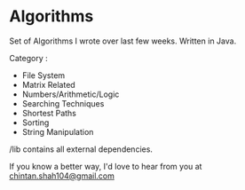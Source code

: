 # Algorithms
Set of Algorithms I wrote over last few weeks. Written in Java.

Category :
- File System
- Matrix Related
- Numbers/Arithmetic/Logic
- Searching Techniques
- Shortest Paths
- Sorting
- String Manipulation

/lib contains all external dependencies.

If you know a better way, I'd love to hear from you at chintan.shah104@gmail.com